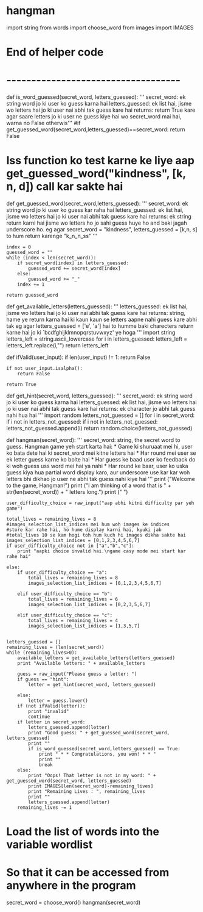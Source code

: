 # hangman
import string
from words import choose_word
from images import IMAGES

# End of helper code
# -----------------------------------

def is_word_guessed(secret_word, letters_guessed):
    '''
    secret_word: ek string word jo ki user ko guess karna hai
    letters_guessed: ek list hai, jisme wo letters hai jo ki user nai abhi tak guess kare hai
    returns: return True kare agar saare letters jo ki user ne guess kiye hai wo secret_word mai hai, warna no
      False otherwis'''
    #if get_guessed_word(secret_word,letters_guessed)==secret_word:
    return False
# Iss function ko test karne ke liye aap get_guessed_word("kindness", [k, n, d]) call kar sakte hai
def get_guessed_word(secret_word,letters_guessed):
    '''
    secret_word: ek string word jo ki user ko guess kar raha hai
    letters_guessed: ek list hai, jisme wo letters hai jo ki user nai abhi tak guess kare hai
    returns: ek string return karni hai jisme wo letters ho jo sahi guess huye ho and baki jagah underscore ho.
    eg agar secret_word = "kindness", letters_guessed = [k,n, s]
    to hum return karenge "k_n_n_ss"
    '''

    index = 0
    guessed_word = ""
    while (index < len(secret_word)):
        if secret_word[index] in letters_guessed:
            guessed_word += secret_word[index]
        else:
            guessed_word += "_"
        index += 1
    
    return guessed_word


def get_available_letters(letters_guessed):
    '''
    letters_guessed: ek list hai, jisme wo letters hai jo ki user nai abhi tak guess kare hai
    returns: string, hame ye return karna hai ki kaun kaun se letters aapne nahi guess kare abhi tak
    eg agar letters_guessed = ['e', 'a'] hai to humme baki charecters return karne hai
    jo ki `bcdfghijklmnopqrstuvwxyz' ye hoga
    '''
    import string
    letters_left = string.ascii_lowercase
    for i in letters_guessed:
        letters_left = letters_left.replace(i,"")
    return letters_left

def ifValid(user_input):
    if len(user_input) != 1:
        return False

    if not user_input.isalpha():
        return False

    return True
def get_hint(secret_word, letters_guessed):
    '''
    secret_word: ek string word jo ki user ko guess karna hai
    letters_guessed: ek list hai, jisme wo letters hai jo ki user nai abhi tak guess kare hai
    returns: ek character jo abhi tak guess nahi hua hai
    '''
    import random
    letters_not_guessed = []
    for i in secret_word:
        if i not in letters_not_guessed:
            if i not in letters_not_guessed:
                letters_not_guessed.append(i)
    return random.choice(letters_not_guessed)

def hangman(secret_word):
    '''
    secret_word: string, the secret word to guess.
    Hangman game yeh start karta hai:
    * Game ki shuruaat mei hi, user ko bata dete hai ki
      secret_word mei kitne letters hai
    * Har round mei user se ek letter guess karne ko bolte hai
    * Har guess ke baad user ko feedback do ki woh guess uss
      word mei hai ya nahi
    * Har round ke baar, user ko uska guess kiya hua partial word
      display karo, aur underscore use kar kar woh letters bhi dikhao
      jo user ne abhi tak guess nahi kiye hai
    '''
    print ("Welcome to the game, Hangman!")
    print ("I am thinking of a word that is " + str(len(secret_word)) + " letters long.")
    print (" ")

    user_difficulty_choice = raw_input("aap abhi kitni difficulty par yeh game")
    
    total_lives = remaining_lives = 8
    #images_selection_list_indices mei hum woh images ke indices
    #store kar rahe hai, ho hume display karni hai, kyuki jab
    #total_lives 10 se kam hogi toh hum kuch hi images dikha sakte hai
    images_selection_list_indices = [0,1,2,3,4,5,6,7]
    if user_difficulty_choice not in ["a","b","c"]:
        print "aapki choice invalid hai.\ngame casy mode mei start kar rahe hai"

    else:
        if user_difficulty_choice == "a":
            total_lives = remaining_lives = 8
            images_selection_list_indices = [0,1,2,3,4,5,6,7]

        elif user_difficulty_choice == "b":
            total_lives = remaining_lives = 6
            images_selection_list_indices = [0,2,3,5,6,7]

        elif user_difficulty_choice == "c":
            total_lives = remaining_lives = 4
            images_selection_list_indices = [1,3,5,7]


    letters_guessed = []
    remaining_lives = (len(secret_word))
    while (remaining_lives>0):
        available_letters = get_available_letters(letters_guessed)
        print "Available letters: " + available_letters

        guess = raw_input("Please guess a letter: ")
        if guess == "hint":
            letter = get_hint(secret_word, letters_guessed)
        
        else:
            letter = guess.lower()
        if (not ifValid(letter)):
            print "invalid"
            continue
        if letter in secret_word:
            letters_guessed.append(letter)
            print "Good guess: " + get_guessed_word(secret_word, letters_guessed)
            print ""
            if is_word_guessed(secret_word,letters_guessed) == True:
                print " * * Congratulations, you won! * * "
                print ""
                break
        else:
            print "Oops! That letter is not in my word: " + get_guessed_word(secret_word, letters_guessed)
            print IMAGES[len(secret_word)-remaining_lives]
            print "Remaining Lives : ", remaining_lives
            print ""
            letters_guessed.append(letter)
        remaining_lives -= 1    
# Load the list of words into the variable wordlist
# So that it can be accessed from anywhere in the program
secret_word = choose_word()
hangman(secret_word)
